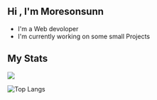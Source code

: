 ## Hi , I'm Moresonsunn
- I'm a Web devoloper
- I'm currently working on some small Projects

## My Stats
![](https://github-readme-stats.vercel.app/api?username=moresonsunn&show_icons=true&theme=dracula)

![Top Langs](https://github-readme-stats.vercel.app/api/top-langs/?username=moresonsunn&hide_progress=true)


<!--
**moresonsunn/moresonsunn** is a ✨ _special_ ✨ repository because its `README.md` (this file) appears on your GitHub profile.

Here are some ideas to get you started:

- 🔭 I’m currently working on ...
- 🌱 I’m currently learning ...
- 👯 I’m looking to collaborate on ...
- 🤔 I’m looking for help with ...
- 💬 Ask me about ...
- 📫 How to reach me: ...
- 😄 Pronouns: ...
- ⚡ Fun fact: ...
-->
